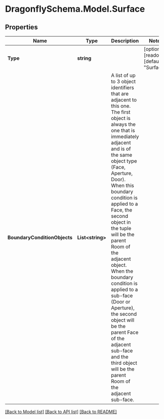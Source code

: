 
# DragonflySchema.Model.Surface

## Properties

Name | Type | Description | Notes
------------ | ------------- | ------------- | -------------
**Type** | **string** |  | [optional] [readonly] [default to "Surface"]
**BoundaryConditionObjects** | **List&lt;string&gt;** | A list of up to 3 object identifiers that are adjacent to this one. The first object is always the one that is immediately adjacent and is of the same object type (Face, Aperture, Door). When this boundary condition is applied to a Face, the second object in the tuple will be the parent Room of the adjacent object. When the boundary condition is applied to a sub-face (Door or Aperture), the second object will be the parent Face of the adjacent sub-face and the third object will be the parent Room of the adjacent sub-face. | 

[[Back to Model list]](../README.md#documentation-for-models)
[[Back to API list]](../README.md#documentation-for-api-endpoints)
[[Back to README]](../README.md)

